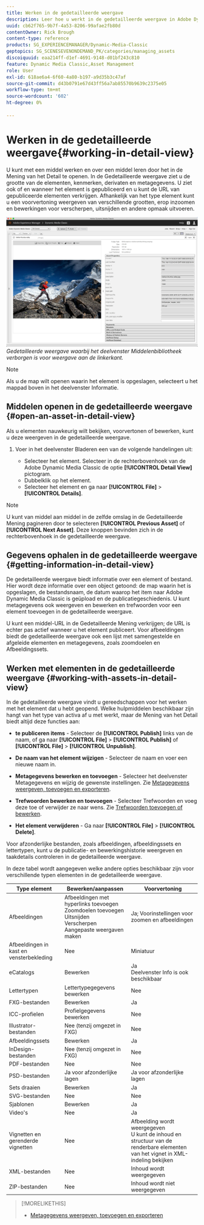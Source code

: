 ```yaml
---
title: Werken in de gedetailleerde weergave
description: Leer hoe u werkt in de gedetailleerde weergave in Adobe Dynamic Media Classic.
uuid: cb62f765-9b7f-4a53-8206-99afae2fb80d
contentOwner: Rick Brough
content-type: reference
products: SG_EXPERIENCEMANAGER/Dynamic-Media-Classic
geptopics: SG_SCENESEVENONDEMAND_PK/categories/managing_assets
discoiquuid: eaa214ff-d1ef-4691-9148-d01bf243c810
feature: Dynamic Media Classic,Asset Management
role: User
exl-id: 618ae6a4-6f60-4a80-b197-a9d35b3c47af
source-git-commit: d43b0791e67d43ff56a7ab85570b9639c2375e05
workflow-type: tm+mt
source-wordcount: '602'
ht-degree: 0%

---
```


# Werken in de gedetailleerde weergave{#working-in-detail-view}

U kunt met een middel werken en over een middel leren door het in de Mening van het Detail te openen. In de Gedetailleerde weergave ziet u de grootte van de elementen, kenmerken, derivaten en metagegevens. U ziet ook of en wanneer het element is gepubliceerd en u kunt de URL van gepubliceerde elementen verkrijgen. Afhankelijk van het type element kunt u een voorvertoning weergeven van verschillende grootten, erop inzoomen en bewerkingen voor verscherpen, uitsnijden en andere opmaak uitvoeren.

<!-- 

Comment Type: remark
Last Modified By: Rick Brough (rbrough@adobe.com)
Last Modified Date: 2018-06-14T13:52:46.623-0400

<p>as_detail_view_popup.png found in Downloads on local in folder "scene7-images"</p>

 -->

![Gedetailleerde weergave](/help/assets/image_0.img.png)
*Gedetailleerde weergave waarbij het deelvenster Middelenbibliotheek verborgen is voor weergave aan de linkerkant.*

>[!NOTE]
>
>Als u de map wilt openen waarin het element is opgeslagen, selecteert u het mappad boven in het deelvenster Informatie.

## Middelen openen in de gedetailleerde weergave {#open-an-asset-in-detail-view}

Als u elementen nauwkeurig wilt bekijken, voorvertonen of bewerken, kunt u deze weergeven in de gedetailleerde weergave.

1. Voer in het deelvenster Bladeren een van de volgende handelingen uit:

   * Selecteer het element. Selecteer in de rechterbovenhoek van de Adobe Dynamic Media Classic de optie **[!UICONTROL Detail View]** pictogram.
   * Dubbelklik op het element.
   * Selecteer het element en ga naar **[!UICONTROL File]** > **[!UICONTROL Details]**.

>[!NOTE]
>
>U kunt van middel aan middel in de zelfde omslag in de Gedetailleerde Mening pagineren door te selecteren **[!UICONTROL Previous Asset]** of **[!UICONTROL Next Asset]**. Deze knoppen bevinden zich in de rechterbovenhoek in de gedetailleerde weergave.

## Gegevens ophalen in de gedetailleerde weergave {#getting-information-in-detail-view}

De gedetailleerde weergave biedt informatie over een element of bestand. Hier wordt deze informatie over een object getoond: de map waarin het is opgeslagen, de bestandsnaam, de datum waarop het item naar Adobe Dynamic Media Classic is geüpload en de publicatiegeschiedenis. U kunt metagegevens ook weergeven en bewerken en trefwoorden voor een element toevoegen in de gedetailleerde weergave.

U kunt een middel-URL in de Gedetailleerde Mening verkrijgen; de URL is echter pas actief wanneer u het element publiceert. Voor afbeeldingen biedt de gedetailleerde weergave ook een lijst met samengestelde en afgeleide elementen en metagegevens, zoals zoomdoelen en Afbeeldingssets.

## Werken met elementen in de gedetailleerde weergave {#working-with-assets-in-detail-view}

In de gedetailleerde weergave vindt u gereedschappen voor het werken met het element dat u hebt geopend. Welke hulpmiddelen beschikbaar zijn hangt van het type van activa af u met werkt, maar de Mening van het Detail biedt altijd deze functies aan:

* **te publiceren items** - Selecteer de **[!UICONTROL Publish]** links van de naam, of ga naar **[!UICONTROL File]** > **[!UICONTROL Publish]** of **[!UICONTROL File]** > **[!UICONTROL Unpublish]**.

* **De naam van het element wijzigen** - Selecteer de naam en voer een nieuwe naam in.

* **Metagegevens bewerken en toevoegen** - Selecteer het deelvenster Metagegevens en wijzig de gewenste instellingen. Zie [Metagegevens weergeven, toevoegen en exporteren](/help/viewing-adding-exporting-metadata.md).

* **Trefwoorden bewerken en toevoegen** - Selecteer Trefwoorden en voeg deze toe of verwijder ze naar wens. Zie [Trefwoorden toevoegen of bewerken](/help/viewing-adding-exporting-metadata.md).

* **Het element verwijderen** - Ga naar **[!UICONTROL File]** > **[!UICONTROL Delete]**.

Voor afzonderlijke bestanden, zoals afbeeldingen, afbeeldingssets en lettertypen, kunt u de publicatie- en bewerkingshistorie weergeven en taakdetails controleren in de gedetailleerde weergave.

In deze tabel wordt aangegeven welke andere opties beschikbaar zijn voor verschillende typen elementen in de gedetailleerde weergave.

| Type element | Bewerken/aanpassen | Voorvertoning |
| --- | --- | --- |
| Afbeeldingen | Afbeeldingen met hyperlinks toevoegen<br>Zoomdoelen toevoegen<br>Uitsnijden<br>Verscherpen<br>Aangepaste weergaven maken | Ja; Voorinstellingen voor zoomen en afbeeldingen |
| Afbeeldingen in kast en vensterbekleding | Nee | Miniatuur |
| eCatalogs | Bewerken | Ja<br>Deelvenster Info is ook beschikbaar |
| Lettertypen | Lettertypegegevens bewerken | Nee |
| FXG-bestanden | Bewerken | Ja |
| ICC-profielen | Profielgegevens bewerken | Nee |
| Illustrator-bestanden | Nee (tenzij omgezet in FXG) | Nee |
| Afbeeldingssets | Bewerken | Ja |
| InDesign-bestanden | Nee (tenzij omgezet in FXG) | Nee |
| PDF-bestanden | Nee | Nee |
| PSD-bestanden | Ja voor afzonderlijke lagen | Ja voor afzonderlijke lagen |
| Sets draaien | Bewerken | Ja |
| SVG-bestanden | Nee | Nee |
| Sjablonen | Bewerken | Ja |
| Video&#39;s | Nee | Ja |
| Vignetten en gerenderde vignetten | Nee | Afbeelding wordt weergegeven<br>U kunt de inhoud en structuur van de renderbare elementen van het vignet in XML-indeling bekijken |
| XML-bestanden | Nee | Inhoud wordt weergegeven |
| ZIP-bestanden | Nee | Inhoud wordt niet weergegeven |

>[!MORELIKETHIS]
>
>* [Metagegevens weergeven, toevoegen en exporteren](viewing-adding-exporting-metadata.md#viewing_adding_and_exporting_metadata)

